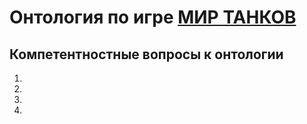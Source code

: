 # Онтология по игре [МИР ТАНКОВ](http://example.com/ "Ссылка на сайт игры")

## Компетентностные вопросы к онтологии
1. 
2. 
3. 
4. 
